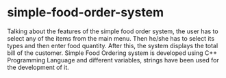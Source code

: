 # simple-food-order-system
Talking about the features of the simple food order system, the user has to select any of the items from the main menu. Then he/she has to select its types and then enter food quantity. After this, the system displays the total bill of the customer. Simple Food Ordering system is developed using C++ Programming Language and different variables, strings have been used for the development of it.
